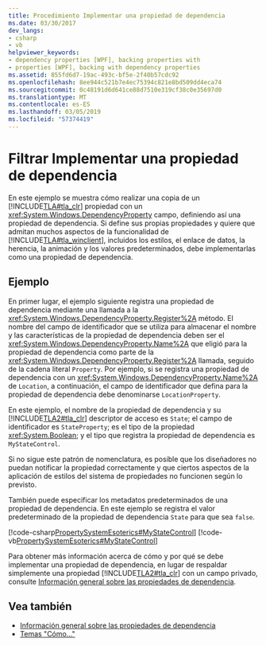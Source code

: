 ```yaml
---
title: Procedimiento Implementar una propiedad de dependencia
ms.date: 03/30/2017
dev_langs:
- csharp
- vb
helpviewer_keywords:
- dependency properties [WPF], backing properties with
- properties [WPF], backing with dependency properties
ms.assetid: 855fd6d7-19ac-493c-bf5e-2f40b57cdc92
ms.openlocfilehash: 8ee944c521b7e4ec75394c821e8bd509dd4eca74
ms.sourcegitcommit: 0c48191d6d641ce88d7510e319cf38c0e35697d0
ms.translationtype: MT
ms.contentlocale: es-ES
ms.lasthandoff: 03/05/2019
ms.locfileid: "57374419"
---
```

# <a name="how-to-implement-a-dependency-property"></a>Filtrar Implementar una propiedad de dependencia
En este ejemplo se muestra cómo realizar una copia de un [!INCLUDE[TLA#tla_clr](../../../../includes/tlasharptla-clr-md.md)] propiedad con un <xref:System.Windows.DependencyProperty> campo, definiendo así una propiedad de dependencia. Si define sus propias propiedades y quiere que admitan muchos aspectos de la funcionalidad de [!INCLUDE[TLA#tla_winclient](../../../../includes/tlasharptla-winclient-md.md)], incluidos los estilos, el enlace de datos, la herencia, la animación y los valores predeterminados, debe implementarlas como una propiedad de dependencia.  
  
## <a name="example"></a>Ejemplo  
 En primer lugar, el ejemplo siguiente registra una propiedad de dependencia mediante una llamada a la <xref:System.Windows.DependencyProperty.Register%2A> método. El nombre del campo de identificador que se utiliza para almacenar el nombre y las características de la propiedad de dependencia deben ser el <xref:System.Windows.DependencyProperty.Name%2A> que eligió para la propiedad de dependencia como parte de la <xref:System.Windows.DependencyProperty.Register%2A> llamada, seguido de la cadena literal `Property`. Por ejemplo, si se registra una propiedad de dependencia con un <xref:System.Windows.DependencyProperty.Name%2A> de `Location`, a continuación, el campo de identificador que defina para la propiedad de dependencia debe denominarse `LocationProperty`.  
  
 En este ejemplo, el nombre de la propiedad de dependencia y su [!INCLUDE[TLA2#tla_clr](../../../../includes/tla2sharptla-clr-md.md)] descriptor de acceso es `State`; el campo de identificador es `StateProperty`; es el tipo de la propiedad <xref:System.Boolean>; y el tipo que registra la propiedad de dependencia es `MyStateControl`.  
  
 Si no sigue este patrón de nomenclatura, es posible que los diseñadores no puedan notificar la propiedad correctamente y que ciertos aspectos de la aplicación de estilos del sistema de propiedades no funcionen según lo previsto.  
  
 También puede especificar los metadatos predeterminados de una propiedad de dependencia. En este ejemplo se registra el valor predeterminado de la propiedad de dependencia `State` para que sea `false`.  
  
 [!code-csharp[PropertySystemEsoterics#MyStateControl](~/samples/snippets/csharp/VS_Snippets_Wpf/PropertySystemEsoterics/CSharp/SDKSampleLibrary/class1.cs#mystatecontrol)]
 [!code-vb[PropertySystemEsoterics#MyStateControl](~/samples/snippets/visualbasic/VS_Snippets_Wpf/PropertySystemEsoterics/visualbasic/sdksamplelibrary/class1.vb#mystatecontrol)]  
  
 Para obtener más información acerca de cómo y por qué se debe implementar una propiedad de dependencia, en lugar de respaldar simplemente una propiedad [!INCLUDE[TLA2#tla_clr](../../../../includes/tla2sharptla-clr-md.md)] con un campo privado, consulte [Información general sobre las propiedades de dependencia](dependency-properties-overview.md).  
  
## <a name="see-also"></a>Vea también
- [Información general sobre las propiedades de dependencia](dependency-properties-overview.md)
- [Temas "Cómo..."](properties-how-to-topics.md)
